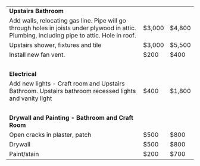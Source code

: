 |  |||
|---|---|---|
| **Upstairs Bathroom** | | |
| Add walls, relocating gas line. Pipe will go through holes in joists under plywood in attic. Plumbing, including pipe to attic. Hole in roof. | $3,000 | $4,800 |
| Upstairs shower, fixtures and tile | $3,000 | $5,500 |
| Install new fan vent. | $200 | $400 |
| &nbsp; |||
| **Electrical** |||
| Add new lights - Craft room and Upstairs Bathroom. Upstairs bathroom recessed lights and vanity light  | $400 | $1,800 |
| &nbsp; |||
| **Drywall and Painting - Bathroom and Craft Room** | | |
| Open cracks in plaster, patch | $500 | $800 |
| Drywall | $500| $800 |  
| Paint/stain | $200 | $700 |
